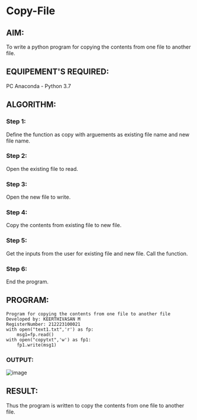 # Copy-File
## AIM:
To write a python program for copying the contents from one file to another file.
## EQUIPEMENT'S REQUIRED: 
PC
Anaconda - Python 3.7
## ALGORITHM: 
### Step 1:
Define the function as copy with arguements as existing file name and new file name.
### Step 2: 
 Open the existing file to read.
### Step 3: 
Open the new file to write.
### Step 4:  
Copy the contents from existing file to new file.
### Step 5: 
Get the inputs from the user for existing file and new file. Call the function.
### Step 6: 
End the program.
## PROGRAM:
```
Program for copying the contents from one file to another file
Developed by: KEERTHIVASAN M
RegisterNumber: 212223100021
with open("text1.txt",'r') as fp:
    msg1=fp.read()
with open("copytxt",'w') as fp1:
    fp1.write(msg1)
```
### OUTPUT:

![image](https://github.com/rdxkeerthi/Copy-File/assets/147473120/6311788e-297e-4ef8-a8d5-abf401e00440)


## RESULT:
Thus the program is written to copy the contents from one file to another file.

